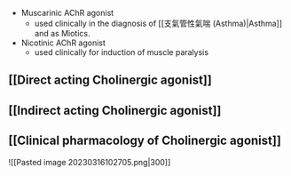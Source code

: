 - Muscarinic AChR agonist 
	- used clinically in the diagnosis of [[支氣管性氣喘 (Asthma)|Asthma]] and as Miotics.
- Nicotinic AChR agonist
	- used clinically for induction of muscle paralysis
## [[Direct acting Cholinergic agonist]]
## [[Indirect acting Cholinergic agonist]]
## [[Clinical pharmacology of Cholinergic agonist]]
![[Pasted image 20230316102705.png\|300]]
